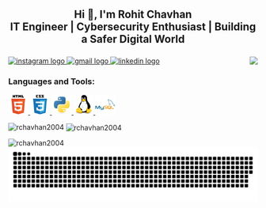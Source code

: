 <h2 align="center">Hi 👋, I'm Rohit Chavhan<br>IT Engineer | Cybersecurity Enthusiast | Building a Safer Digital World</h2>

###

<img align="right" height="150" src="https://github.com/user-attachments/assets/a1b7cb12-517f-4613-b29f-1e1a78fb1910" />

###

<div align="left">
  <a href="https://www.instagram.com/_rohiiiiit_38/" target="_blank">
    <img src="https://img.shields.io/static/v1?message=Instagram&logo=instagram&label=&color=E4405F&logoColor=white&labelColor=&style=for-the-badge" height="35" alt="instagram logo"  />
  </a>
  <a href="https://myaccount.google.com/?hl=en&utm_source=OGB&utm_medium=act&gar=WzEyMF0" target="_blank">
    <img src="https://img.shields.io/static/v1?message=Gmail&logo=gmail&label=&color=D14836&logoColor=white&labelColor=&style=for-the-badge" height="35" alt="gmail logo"  />
  </a>
  <a href="https://www.linkedin.com/in/rohit-chavhan-3164b8249/" target="_blank">
    <img src="https://img.shields.io/static/v1?message=LinkedIn&logo=linkedin&label=&color=0077B5&logoColor=white&labelColor=&style=for-the-badge" height="35" alt="linkedin logo"  />
  </a>
</div>

<h3 align="left">Languages and Tools:</h3>
<p align="left"> </a> </a> <a href="https://www.w3.org/html/" target="_blank" rel="noreferrer"> <img src="https://raw.githubusercontent.com/devicons/devicon/master/icons/html5/html5-original-wordmark.svg" alt="html5" width="40" height="40"/> <a href="https://www.w3schools.com/css/" target="_blank" rel="noreferrer"> <img src="https://raw.githubusercontent.com/devicons/devicon/master/icons/css3/css3-original-wordmark.svg" alt="css3" width="40" height="40"/> <a href="https://www.python.org" target="_blank" rel="noreferrer"> <img src="https://raw.githubusercontent.com/devicons/devicon/master/icons/python/python-original.svg" alt="python" width="40" height="40"/> </a> <a href="https://www.linux.org/" target="_blank" rel="noreferrer"> <img src="https://raw.githubusercontent.com/devicons/devicon/master/icons/linux/linux-original.svg" alt="linux" width="40" height="40"/> </a> <a href="https://www.mysql.com/" target="_blank" rel="noreferrer"> <img src="https://raw.githubusercontent.com/devicons/devicon/master/icons/mysql/mysql-original-wordmark.svg" alt="mysql" width="40" height="40"/> </a>  </a> </p>

<p><img align="left" src="https://github-readme-stats.vercel.app/api/top-langs?username=rchavhan2004&show_icons=true&locale=en&layout=compact" alt="rchavhan2004" /></p>

<p>&nbsp;<img align="center" src="https://github-readme-stats.vercel.app/api?username=rchavhan2004&show_icons=true&locale=en" alt="rchavhan2004" /></p>

<p><img align="left" src="https://github-readme-streak-stats.herokuapp.com/?user=rchavhan2004" alt="rchavhan2004"/></p>

<picture>
  <source media="(prefers-color-scheme: dark)" srcset="https://raw.githubusercontent.com/rchavhan2004/rchavhan2004/output/github-snake-dark.svg" />
  <source media="(prefers-color-scheme: light)" srcset="https://raw.githubusercontent.com/rchavhan2004/rchavhan2004/output/github-snake.svg" />
  <img alt="github-snake" src="https://raw.githubusercontent.com/rchavhan2004/rchavhan2004/output/github-snake.svg" />
</picture>
